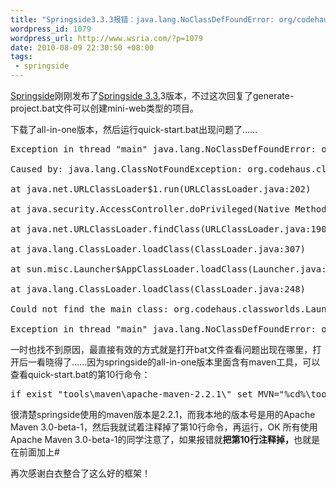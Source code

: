 ```yaml
--- 
title: "Springside3.3.3报错：java.lang.NoClassDefFoundError: org/codehaus/classworlds/Launcher解决办法"
wordpress_id: 1079
wordpress_url: http://www.wsria.com/?p=1079
date: 2010-08-09 22:30:50 +08:00
tags: 
 - springside
---
```

<a title="Springside官网" href="http://www.springside.org.cn/" target="_blank">Springside</a>刚刚发布了<a title="Springside 3.3.3" href="http://www.springside.org.cn/index.php/1/action_viewspace_itemid_25.html" target="_blank">Springside 3.3.</a>3版本，不过这次回复了generate-project.bat文件可以创建mini-web类型的项目。

下载了all-in-one版本，然后运行quick-start.bat出现问题了……
<pre>
<div id="_mcePaste">Exception in thread "main" java.lang.NoClassDefFoundError: org/codehaus/classworlds/Launcher</div>
<div id="_mcePaste">Caused by: java.lang.ClassNotFoundException: org.codehaus.classworlds.Launcher</div>
<div id="_mcePaste">at java.net.URLClassLoader$1.run(URLClassLoader.java:202)</div>
<div id="_mcePaste">at java.security.AccessController.doPrivileged(Native Method)</div>
<div id="_mcePaste">at java.net.URLClassLoader.findClass(URLClassLoader.java:190)</div>
<div id="_mcePaste">at java.lang.ClassLoader.loadClass(ClassLoader.java:307)</div>
<div id="_mcePaste">at sun.misc.Launcher$AppClassLoader.loadClass(Launcher.java:301)</div>
<div id="_mcePaste">at java.lang.ClassLoader.loadClass(ClassLoader.java:248)</div>
<div id="_mcePaste">Could not find the main class: org.codehaus.classworlds.Launcher. ?Program will exit.</div>
Exception in thread "main" java.lang.NoClassDefFoundError: org/codehaus/classworlds/LauncherCaused by: java.lang.ClassNotFoundException: org.codehaus.classworlds.Launcher?? ? ? ?at java.net.URLClassLoader$1.run(URLClassLoader.java:202)?? ? ? ?at java.security.AccessController.doPrivileged(Native Method)?? ? ? ?at java.net.URLClassLoader.findClass(URLClassLoader.java:190)?? ? ? ?at java.lang.ClassLoader.loadClass(ClassLoader.java:307)?? ? ? ?at sun.misc.Launcher$AppClassLoader.loadClass(Launcher.java:301)?? ? ? ?at java.lang.ClassLoader.loadClass(ClassLoader.java:248)Could not find the main class: org.codehaus.classworlds.Launcher. ?Program will exit.</pre>
一时也找不到原因，最直接有效的方式就是打开bat文件查看问题出现在哪里，打开后一看晓得了……因为springside的all-in-one版本里面含有maven工具，可以查看quick-start.bat的第10行命令：
<pre>if exist "tools\maven\apache-maven-2.2.1\" set MVN="%cd%\tools\maven\apache-maven-2.2.1\bin\mvn.bat"</pre>
很清楚springside使用的maven版本是2.2.1，而我本地的版本号是用的Apache Maven 3.0-beta-1，然后我就试着注释掉了第10行命令，再运行，OK
所有使用Apache Maven 3.0-beta-1的同学注意了，如果报错就<strong>把第10行注释掉，</strong>也就是在前面加上#

再次感谢白衣整合了这么好的框架！

